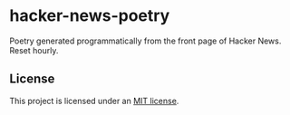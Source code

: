 # hacker-news-poetry

Poetry generated programmatically from the front page of Hacker News. Reset hourly.

## License

This project is licensed under an [MIT license](LICENSE).
